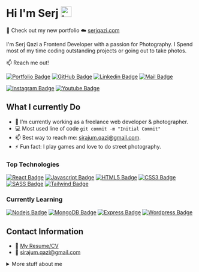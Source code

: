 # Hi I'm Serj <img src="https://user-images.githubusercontent.com/1303154/88677602-1635ba80-d120-11ea-84d8-d263ba5fc3c0.gif" width="28px" height="28px" alt="hi">

🚀 Check out my new portfolio ☁️ [serjqazi.com](https://serjqazi.com)

I'm Serj Qazi a Frontend Developer with a passion for Photography. I Spend most of my time coding outstanding projects or going out to take photos.

:mailbox: Reach me out!

[![Portfolio Badge](https://img.shields.io/badge/-serjqazi.com-0e76a8?style=flat&labelColor=0e76a8&logo=googlechrome&logoColor=white)](https://www.serjqazi.com) [![GitHub Badge](https://img.shields.io/badge/-@qaziserj-1ca0f1?style=flat&labelColor=1ca0f1&logo=github&logoColor=white&link=https://github.com/SerjQazi)](https://github.com/SerjQazi) [![Linkedin Badge](https://img.shields.io/badge/-SerjQazi-0e76a8?style=flat&labelColor=0e76a8&logo=linkedin&logoColor=white)](https://www.linkedin.com/in/serjqazi/) [![Mail Badge](https://img.shields.io/badge/-sirajum.qazi-c0392b?style=flat&labelColor=c0392b&logo=gmail&logoColor=white)](mailto:sirajum.qazi@gmail.com)

[![Instagram Badge](https://img.shields.io/badge/-@serjqazi_photography-e84393?style=flat&labelColor=e84393&logo=instagram&logoColor=white)](https://instagram.com/serjqazi_photography) [![Youtube Badge](https://img.shields.io/badge/-@serjqaziphotography-e74c3c?style=flat&labelColor=e74c3c&logo=youtube&logoColor=white)](https://youtube.com/@serjqaziphotography)



## What I currently Do

- 🔭 I’m currently working as a freelance web developer & photographer.
- :computer: Most used line of code `git commit -m "Initial Commit"`
- 📫 Best way to reach me: sirajum.qazi@gmail.com.
- ⚡ Fun fact: I play games and love to do street photography.

### Top Technologies

<!-- TODO: Make technologies links takes you to repositories -->

[![React Badge](https://img.shields.io/badge/-React-61DBFB?style=for-the-badge&labelColor=black&logo=react&logoColor=61DBFB)](#) [![Javascript Badge](https://img.shields.io/badge/-Javascript-F0DB4F?style=for-the-badge&labelColor=black&logo=javascript&logoColor=F0DB4F)](#) [![HTML5 Badge](https://img.shields.io/badge/-HTML5-e34f26?style=for-the-badge&labelColor=black&logo=html5&logoColor=E34F26)](#) [![CSS3 Badge](https://img.shields.io/badge/-CSS3-1572B6?style=for-the-badge&labelColor=black&logo=css3&logoColor=1572B6)](#) [![SASS Badge](https://img.shields.io/badge/-SASS-CC6699?style=for-the-badge&labelColor=black&logo=sass&logoColor=CC6699)](#) [![Tailwind Badge](https://img.shields.io/badge/-Tailwind-06B6D4?style=for-the-badge&labelColor=black&logo=tailwindcss&logoColor=06B6D4)](#)

### Currently Learning

[![Nodejs Badge](https://img.shields.io/badge/-Nodejs-3C873A?style=for-the-badge&labelColor=black&logo=node.js&logoColor=3C873A)](#) [![MongoDB Badge](https://img.shields.io/badge/-Mongo%20DB-FF9900?style=for-the-badge&labelColor=black&logo=mongodb&logoColor=FF9900)](#) [![Express Badge](https://img.shields.io/badge/-Express-65C179?style=for-the-badge&labelColor=black&logo=express&logoColor=65C179)](#) [![Wordpress Badge](https://img.shields.io/badge/-Wordpress-21759B?style=for-the-badge&labelColor=black&logo=wordpress&logoColor=21759B)](#) 

## Contact Information

- :paperclip: [My Resume/CV](https://github.com/SerjQazi/SerjQazi/blob/master/resume/serjqaz-resume.pdf)
- :email: sirajum.qazi@gmail.com

<details>
<summary>
  More stuff about me
</summary>

<br >

## Experiences
### Intermediate Frontend Developer
#### BMO Financial Group

• Built accessible & responsive web pages on BMO.com & BMOHarris.com <br />
• Developed new React components and refactored existing components <br />
• Maintained a consistent design language using utility-first CSS frameworks, similar to Tailwind <br />
• Prepared deployment artifacts for QA, preview and production environments <br />
• deployed artifacts using Python scripts & OpenText's WEM <br />
• Worked in an agile environment using Kanban methodologies <br />

Tech Stack :<br />
• React • JavaScript • HTML5 • Tailwind • RESTful API • Bitbucket <br />
• Figma • Agile Methodologies (Rally & Confluence)<br />


### Frontend Developer
#### Novela Neurotechnologies Inc.

• Built components with React and JavaScript to integrate API data in an intuitive UX design<br />
• Refactored existing web application to be fully mobile compatible<br />
• Designed a new application using Figma<br />
• Developed the new application using React, Material UI and Ant Design<br />
• Developed a new application from scratch using React.js and libraries such as MaterialUI and Ant Design.<br />
• Created API schemas for new APIs<br />

Tech Stack :<br />
• React • JavaScript • HTML5 • CSS3 • SASS • Material UI • Ant Design <br />
• RESTful API • Firebase • GitHub • Figma • Jira • Confluence<br />


## Education
### Frontend Development
#### Juno College of Technology 2020 - 2021
Tech Stack :
• React • JavaScript ES6+ • HTML5 • CSS3 • SASS • Responsive Design • RESTful API • Firebase • GitHub


#### Coding Stats

<!--START_SECTION:waka-->

```text
React       15 hrs 41 mins  ████████████████████▓░░░░   82.29 %
JavaScript  1 hr 50 mins    ██▒░░░░░░░░░░░░░░░░░░░░░░   09.61 %
SASS        1 hr 27 mins    ██░░░░░░░░░░░░░░░░░░░░░░░   07.63 %
Tailwind    2 mins          ░░░░░░░░░░░░░░░░░░░░░░░░░   00.25 %
HTML        2 mins          ░░░░░░░░░░░░░░░░░░░░░░░░░   00.19 %
```

<!--END_SECTION:waka-->

#### Github Stats

![github stats](https://github-readme-stats.vercel.app/api?username=SerjQazi&count_private=true&theme=tokyonight&hide=contribs,prs&card_width=900) 
![GitHub streak stats](https://streak-stats.demolab.com/?user=SerjQazi&theme=tokyonight&hide=contribs,prs&card_width=900)  


</details>